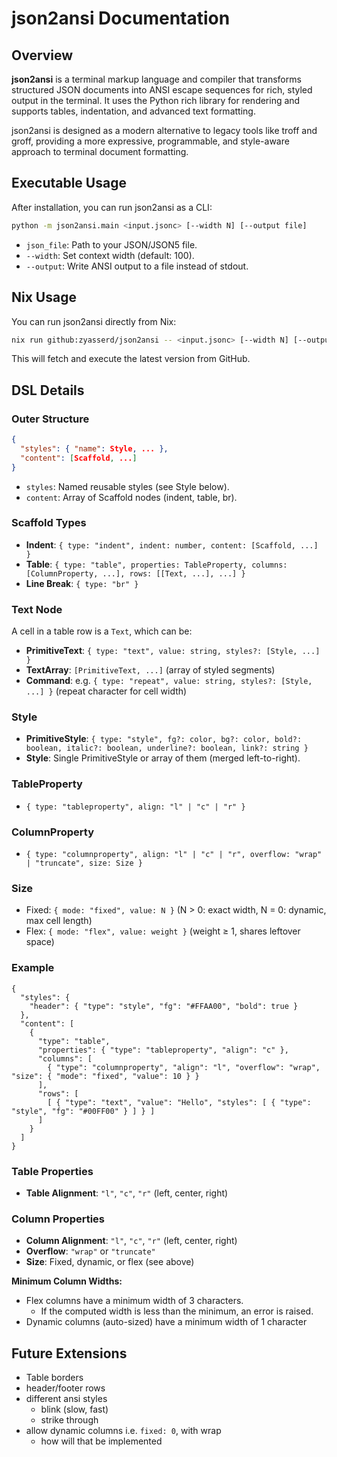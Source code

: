
# json2ansi Documentation

## Overview

**json2ansi** is a terminal markup language and compiler that transforms structured JSON documents into ANSI escape sequences for rich, styled output in the terminal. It uses the Python rich library for rendering and supports tables, indentation, and advanced text formatting.

json2ansi is designed as a modern alternative to legacy tools like troff and groff, providing a more expressive, programmable, and style-aware approach to terminal document formatting.

## Executable Usage

After installation, you can run json2ansi as a CLI:

```sh
python -m json2ansi.main <input.jsonc> [--width N] [--output file]
```

- `json_file`: Path to your JSON/JSON5 file.
- `--width`: Set context width (default: 100).
- `--output`: Write ANSI output to a file instead of stdout.

## Nix Usage

You can run json2ansi directly from Nix:

```sh
nix run github:zyasserd/json2ansi -- <input.jsonc> [--width N] [--output file]
```

This will fetch and execute the latest version from GitHub.

## DSL Details

### Outer Structure

```json
{
  "styles": { "name": Style, ... },
  "content": [Scaffold, ...]
}
```
- `styles`: Named reusable styles (see Style below).
- `content`: Array of Scaffold nodes (indent, table, br).

### Scaffold Types

- **Indent**: `{ type: "indent", indent: number, content: [Scaffold, ...] }`
- **Table**: `{ type: "table", properties: TableProperty, columns: [ColumnProperty, ...], rows: [[Text, ...], ...] }`
- **Line Break**: `{ type: "br" }`

### Text Node

A cell in a table row is a `Text`, which can be:
- **PrimitiveText**: `{ type: "text", value: string, styles?: [Style, ...] }`
- **TextArray**: `[PrimitiveText, ...]` (array of styled segments)
- **Command**: e.g. `{ type: "repeat", value: string, styles?: [Style, ...] }` (repeat character for cell width)

### Style

- **PrimitiveStyle**: `{ type: "style", fg?: color, bg?: color, bold?: boolean, italic?: boolean, underline?: boolean, link?: string }`
- **Style**: Single PrimitiveStyle or array of them (merged left-to-right).

### TableProperty

- `{ type: "tableproperty", align: "l" | "c" | "r" }`

### ColumnProperty

- `{ type: "columnproperty", align: "l" | "c" | "r", overflow: "wrap" | "truncate", size: Size }`

### Size

- Fixed: `{ mode: "fixed", value: N }` (N > 0: exact width, N = 0: dynamic, max cell length)
- Flex: `{ mode: "flex", value: weight }` (weight ≥ 1, shares leftover space)

### Example

```jsonc
{
  "styles": {
    "header": { "type": "style", "fg": "#FFAA00", "bold": true }
  },
  "content": [
    {
      "type": "table",
      "properties": { "type": "tableproperty", "align": "c" },
      "columns": [
        { "type": "columnproperty", "align": "l", "overflow": "wrap", "size": { "mode": "fixed", "value": 10 } }
      ],
      "rows": [
        [ { "type": "text", "value": "Hello", "styles": [ { "type": "style", "fg": "#00FF00" } ] } ]
      ]
    }
  ]
}
```


### Table Properties

- **Table Alignment**: `"l"`, `"c"`, `"r"` (left, center, right)


### Column Properties

- **Column Alignment**: `"l"`, `"c"`, `"r"` (left, center, right)
- **Overflow**: `"wrap"` or `"truncate"`
- **Size**: Fixed, dynamic, or flex (see above)

**Minimum Column Widths:**
- Flex columns have a minimum width of 3 characters.
  - If the computed width is less than the minimum, an error is raised.
- Dynamic columns (auto-sized) have a minimum width of 1 character

## Future Extensions

- Table borders
- header/footer rows
- different ansi styles
  - blink (slow, fast)
  - strike through
- allow dynamic columns i.e. `fixed: 0`, with wrap
  - how will that be implemented


